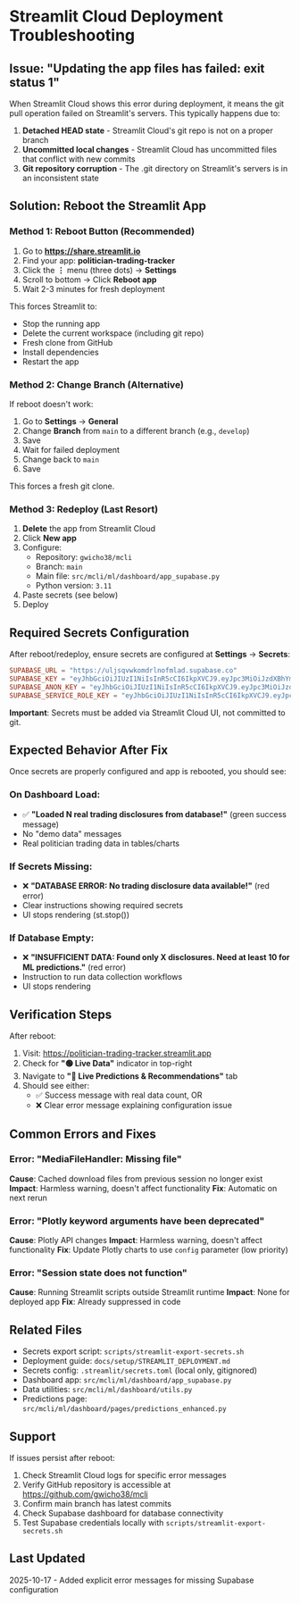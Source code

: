 # Streamlit Cloud Deployment Troubleshooting

## Issue: "Updating the app files has failed: exit status 1"

When Streamlit Cloud shows this error during deployment, it means the git pull operation failed on Streamlit's servers. This typically happens due to:

1. **Detached HEAD state** - Streamlit Cloud's git repo is not on a proper branch
2. **Uncommitted local changes** - Streamlit Cloud has uncommitted files that conflict with new commits
3. **Git repository corruption** - The .git directory on Streamlit's servers is in an inconsistent state

## Solution: Reboot the Streamlit App

### Method 1: Reboot Button (Recommended)

1. Go to **https://share.streamlit.io**
2. Find your app: **politician-trading-tracker**
3. Click the **⋮** menu (three dots) → **Settings**
4. Scroll to bottom → Click **Reboot app**
5. Wait 2-3 minutes for fresh deployment

This forces Streamlit to:
- Stop the running app
- Delete the current workspace (including git repo)
- Fresh clone from GitHub
- Install dependencies
- Restart the app

### Method 2: Change Branch (Alternative)

If reboot doesn't work:

1. Go to **Settings** → **General**
2. Change **Branch** from `main` to a different branch (e.g., `develop`)
3. Save
4. Wait for failed deployment
5. Change back to `main`
6. Save

This forces a fresh git clone.

### Method 3: Redeploy (Last Resort)

1. **Delete** the app from Streamlit Cloud
2. Click **New app**
3. Configure:
   - Repository: `gwicho38/mcli`
   - Branch: `main`
   - Main file: `src/mcli/ml/dashboard/app_supabase.py`
   - Python version: `3.11`
4. Paste secrets (see below)
5. Deploy

## Required Secrets Configuration

After reboot/redeploy, ensure secrets are configured at **Settings** → **Secrets**:

```toml
SUPABASE_URL = "https://uljsqvwkomdrlnofmlad.supabase.co"
SUPABASE_KEY = "eyJhbGciOiJIUzI1NiIsInR5cCI6IkpXVCJ9.eyJpc3MiOiJzdXBhYmFzZSIsInJlZiI6InVsanNxdndrb21kcmxub2ZtbGFkIiwicm9sZSI6ImFub24iLCJpYXQiOjE3NTY4MDIyNDQsImV4cCI6MjA3MjM3ODI0NH0.QCpfcEpxGX_5Wn8ljf_J2KWjJLGdF8zRsV_7OatxmHI"
SUPABASE_ANON_KEY = "eyJhbGciOiJIUzI1NiIsInR5cCI6IkpXVCJ9.eyJpc3MiOiJzdXBhYmFzZSIsInJlZiI6InVsanNxdndrb21kcmxub2ZtbGFkIiwicm9sZSI6ImFub24iLCJpYXQiOjE3NTY4MDIyNDQsImV4cCI6MjA3MjM3ODI0NH0.QCpfcEpxGX_5Wn8ljf_J2KWjJLGdF8zRsV_7OatxmHI"
SUPABASE_SERVICE_ROLE_KEY = "eyJhbGciOiJIUzI1NiIsInR5cCI6IkpXVCJ9.eyJpc3MiOiJzdXBhYmFzZSIsInJlZiI6InVsanNxdndrb21kcmxub2ZtbGFkIiwicm9sZSI6InNlcnZpY2Vfcm9sZSIsImlhdCI6MTc1NjgwMjI0NCwiZXhwIjoyMDcyMzc4MjQ0fQ.4364sQbTJQd4IcxEQG6mPiOUw1iJ2bdKfV6W4oRqHvs"
```

**Important**: Secrets must be added via Streamlit Cloud UI, not committed to git.

## Expected Behavior After Fix

Once secrets are properly configured and app is rebooted, you should see:

### On Dashboard Load:
- ✅ **"Loaded N real trading disclosures from database!"** (green success message)
- No "demo data" messages
- Real politician trading data in tables/charts

### If Secrets Missing:
- ❌ **"DATABASE ERROR: No trading disclosure data available!"** (red error)
- Clear instructions showing required secrets
- UI stops rendering (st.stop())

### If Database Empty:
- ❌ **"INSUFFICIENT DATA: Found only X disclosures. Need at least 10 for ML predictions."** (red error)
- Instruction to run data collection workflows
- UI stops rendering

## Verification Steps

After reboot:

1. Visit: https://politician-trading-tracker.streamlit.app
2. Check for **"🟢 Live Data"** indicator in top-right
3. Navigate to **"🔮 Live Predictions & Recommendations"** tab
4. Should see either:
   - ✅ Success message with real data count, OR
   - ❌ Clear error message explaining configuration issue

## Common Errors and Fixes

### Error: "MediaFileHandler: Missing file"
**Cause**: Cached download files from previous session no longer exist
**Impact**: Harmless warning, doesn't affect functionality
**Fix**: Automatic on next rerun

### Error: "Plotly keyword arguments have been deprecated"
**Cause**: Plotly API changes
**Impact**: Harmless warning, doesn't affect functionality
**Fix**: Update Plotly charts to use `config` parameter (low priority)

### Error: "Session state does not function"
**Cause**: Running Streamlit scripts outside Streamlit runtime
**Impact**: None for deployed app
**Fix**: Already suppressed in code

## Related Files

- Secrets export script: `scripts/streamlit-export-secrets.sh`
- Deployment guide: `docs/setup/STREAMLIT_DEPLOYMENT.md`
- Secrets config: `.streamlit/secrets.toml` (local only, gitignored)
- Dashboard app: `src/mcli/ml/dashboard/app_supabase.py`
- Data utilities: `src/mcli/ml/dashboard/utils.py`
- Predictions page: `src/mcli/ml/dashboard/pages/predictions_enhanced.py`

## Support

If issues persist after reboot:

1. Check Streamlit Cloud logs for specific error messages
2. Verify GitHub repository is accessible at https://github.com/gwicho38/mcli
3. Confirm main branch has latest commits
4. Check Supabase dashboard for database connectivity
5. Test Supabase credentials locally with `scripts/streamlit-export-secrets.sh`

## Last Updated

2025-10-17 - Added explicit error messages for missing Supabase configuration
